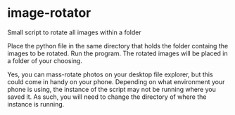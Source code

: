 # image-rotator
Small script to rotate all images within a folder

Place the python file in the same directory that holds the folder containg the images to be rotated.
Run the program.
The rotated images will be placed in a folder of your choosing.

Yes, you can mass-rotate photos on your desktop file explorer, but this could come in handy on your phone.
Depending on what environment your phone is using, the instance of the script may not be running where you saved it.
As such, you will need to change the directory of where the instance is running.
